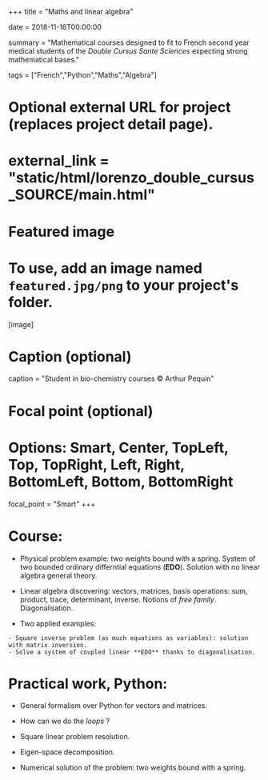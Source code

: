+++
title = "Maths and linear algebra"

date = 2018-11-16T00:00:00

summary = "Mathematical courses designed to fit to French second year medical students of the *Double Cursus Sante Sciences* expecting strong mathematical bases."

tags = ["French","Python","Maths","Algebra"]

# Optional external URL for project (replaces project detail page).
# external_link = "static/html/lorenzo_double_cursus_SOURCE/main.html"

# Featured image
# To use, add an image named `featured.jpg/png` to your project's folder. 
[image]
  # Caption (optional)
  caption = "Student in bio-chemistry courses © Arthur Pequin"

  # Focal point (optional)
  # Options: Smart, Center, TopLeft, Top, TopRight, Left, Right, BottomLeft, Bottom, BottomRight
  focal_point = "Smart"
+++

# Course:

   - Physical problem example: two weights bound with a spring. System of two bounded ordinary differntial equations (**EDO**). Solution with no linear algebra general theory.
   
   - Linear algebra discovering: vectors, matrices, basis operations: sum, product, trace, determinant, inverse. Notions of *free family*. Diagonalisation.

   - Two applied examples: 

    - Square inverse problem (as much equations as variables): solution with matrix inversion.
    - Solve a system of coupled linear **EDO** thanks to diagonalisation.
    
[<i class="fa fa-file-pdf fa-2x"></i>](/html/lorenzo_double_cursus_SOURCE/Ecole_Sante_Sciences_II.pdf)

# Practical work, Python:

  - General formalism over Python for vectors and matrices. 
  - How can we do the *loops* ?
  
  - Square linear problem resolution.
  
  - Eigen-space decomposition.
  
  - Numerical solution of the problem: two weights bound with a spring.

[<i class="fa fa-book-open fa-2x"></i>](/html/lorenzo_double_cursus_SOURCE/Double_cursus_td1_correction.html)